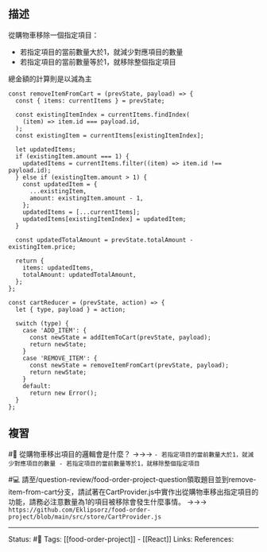 ## 描述



從購物車移除一個指定項目：
- 若指定項目的當前數量大於1，就減少對應項目的數量
- 若指定項目的當前數量等於1，就移除整個指定項目

總金額的計算則是以減為主
```
const removeItemFromCart = (prevState, payload) => {
  const { items: currentItems } = prevState;

  const existingItemIndex = currentItems.findIndex(
    (item) => item.id === payload.id,
  );
  const existingItem = currentItems[existingItemIndex];

  let updatedItems;
  if (existingItem.amount === 1) {
    updatedItems = currentItems.filter((item) => item.id !== payload.id);
  } else if (existingItem.amount > 1) {
    const updatedItem = {
      ...existingItem,
      amount: existingItem.amount - 1,
    };
    updatedItems = [...currentItems];
    updatedItems[existingItemIndex] = updatedItem;
  }

  const updatedTotalAmount = prevState.totalAmount - existingItem.price;

  return {
    items: updatedItems,
    totalAmount: updatedTotalAmount,
  };
};

const cartReducer = (prevState, action) => {
  let { type, payload } = action;

  switch (type) {
    case 'ADD_ITEM': {
      const newState = addItemToCart(prevState, payload);
      return newState;
    }
    case 'REMOVE_ITEM': {
      const newState = removeItemFromCart(prevState, payload);
      return newState;
    }
    default:
      return new Error();
  }
};
```


## 複習
#🧠 從購物車移出項目的邏輯會是什麼？ ->->-> `- 若指定項目的當前數量大於1，就減少對應項目的數量 - 若指定項目的當前數量等於1，就移除整個指定項目`

#💻 請至/question-review/food-order-project-question領取題目並到remove-item-from-cart分支，請試著在CartProvider.js中實作出從購物車移出指定項目的功能，請務必注意數量為1的項目被移除會發生什麼事情。 ->->-> `https://github.com/Eklipsorz/food-order-project/blob/main/src/store/CartProvider.js`
<!--SR:!2022-10-03,3,250-->




---
Status: #🌱 
Tags:
[[food-order-project]] - [[React]]
Links:
References: